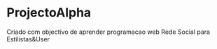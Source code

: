 # ProjectoAlpha
 Criado com objectivo de aprender programacao web
 Rede Social para Estilistas&User
